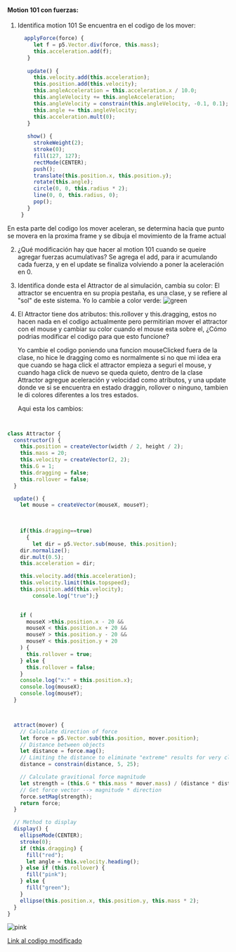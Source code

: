 #### Motion 101 con fuerzas:

1. Identifica motion 101
   Se encuentra en el codigo de los mover:
   ``` js
     applyForce(force) {
        let f = p5.Vector.div(force, this.mass);
        this.acceleration.add(f);
      }
    
      update() {
        this.velocity.add(this.acceleration);
        this.position.add(this.velocity);
        this.angleAcceleration = this.acceleration.x / 10.0;
        this.angleVelocity += this.angleAcceleration;
        this.angleVelocity = constrain(this.angleVelocity, -0.1, 0.1);
        this.angle += this.angleVelocity;
        this.acceleration.mult(0);
      }
    
      show() {
        strokeWeight(2);
        stroke(0);
        fill(127, 127);
        rectMode(CENTER);
        push();
        translate(this.position.x, this.position.y);
        rotate(this.angle);
        circle(0, 0, this.radius * 2);
        line(0, 0, this.radius, 0);
        pop();
      }
    }
   ```
En esta parte del codigo los mover aceleran, se determina hacia que punto se movera en la proxima frame y se dibuja el movimiento de la frame actual

2. ¿Qué modificación hay que hacer al motion 101 cuando se queire agregar fuerzas acumulativas?
   Se agrega el add, para ir acumulando cada fuerza, y en el update se finaliza volviendo a poner la aceleración en 0.

3. Identifica donde esta el Attractor de al simulación, cambia su color:
   El attractor se encuentra en su propia pestaña, es una clase, y se refiere al "sol" de este sistema. Yo lo cambie a color verde:
    ![green](../../../../greenAttractor.png)
4. El Attractor tiene dos atributos: this.rollover y this.dragging, estos no hacen nada en el codigo actualmente pero permitirian mover el attractor con el mouse y cambiar su color cuando el mouse esta sobre el, ¿Cómo podrias modificar el codigo para que esto funcione?

   Yo cambie el codigo poniendo una funcion mouseClicked fuera de la clase, no hice le dragging como es normalmente si no que mi idea era que cuando se haga click el attractor empieza a seguri el mouse, y cuando haga click de nuevo se queda quieto, dentro de la clase Attractor agregue aceleración y velocidad como atributos, y una update donde ve si se encuentra en estado draggin, rollover o ninguno, tambien le di colores diferentes a los tres estados.

   Aqui esta los cambios:
``` js


class Attractor {
  constructor() {
    this.position = createVector(width / 2, height / 2);
    this.mass = 20;
    this.velocity = createVector(2, 2);
    this.G = 1;
    this.dragging = false;
    this.rollover = false;
  }

  update() {
    let mouse = createVector(mouseX, mouseY);

    
    
    if(this.dragging==true)
      {
        let dir = p5.Vector.sub(mouse, this.position);
    dir.normalize();
    dir.mult(0.5);
    this.acceleration = dir;

    this.velocity.add(this.acceleration);
    this.velocity.limit(this.topspeed);
    this.position.add(this.velocity);
        console.log("true");}
      

    if (
      mouseX >this.position.x - 20 &&
      mouseX < this.position.x + 20 &&
      mouseY > this.position.y - 20 &&
      mouseY < this.position.y + 20
    ) {
      this.rollover = true;
    } else {
      this.rollover = false;
    }
    console.log("x:" + this.position.x);
    console.log(mouseX);
    console.log(mouseY);
  }



  attract(mover) {
    // Calculate direction of force
    let force = p5.Vector.sub(this.position, mover.position);
    // Distance between objects
    let distance = force.mag();
    // Limiting the distance to eliminate "extreme" results for very close or very far objects
    distance = constrain(distance, 5, 25);

    // Calculate gravitional force magnitude
    let strength = (this.G * this.mass * mover.mass) / (distance * distance);
    // Get force vector --> magnitude * direction
    force.setMag(strength);
    return force;
  }

  // Method to display
  display() {
    ellipseMode(CENTER);
    stroke(0);
    if (this.dragging) {
      fill("red");
      let angle = this.velocity.heading();
    } else if (this.rollover) {
      fill("pink");
    } else {
      fill("green");
    }
    ellipse(this.position.x, this.position.y, this.mass * 2);
  }
}


```
![pink](../../../../pinkattractor.png)

[Link al codigo modificado](https://editor.p5js.org/Mafe-Garcia/sketches/WcobfN054)
